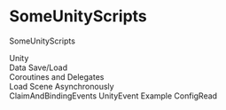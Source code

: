 # SomeUnityScripts
SomeUnityScripts

Unity  
Data Save/Load  
Coroutines and Delegates  
Load Scene Asynchronously  
ClaimAndBindingEvents
UnityEvent Example
ConfigRead

